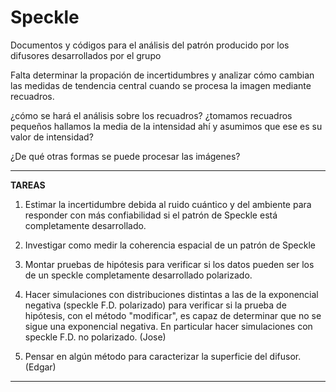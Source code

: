 # Speckle
Documentos y códigos para el análisis del patrón producido por los difusores desarrollados por el grupo

Falta determinar la propación de incertidumbres y analizar cómo cambian las medidas de tendencia central cuando se procesa la imagen mediante recuadros. 

¿cómo se hará el análisis sobre los recuadros? ¿tomamos recuadros pequeños hallamos la media de la intensidad ahí y asumimos que ese es su valor de intensidad?

¿De qué otras formas se puede procesar las imágenes?

----

**TAREAS**

1. Estimar la incertidumbre debida al ruido cuántico y del ambiente para responder con más confiabilidad si el patrón de Speckle está completamente desarrollado.

2. Investigar como medir la coherencia espacial de un patrón de Speckle

3. Montar pruebas de hipótesis para verificar si los datos pueden ser los de un speckle completamente desarrollado polarizado.

4. Hacer simulaciones con distribuciones distintas a las de la exponencial negativa (speckle F.D. polarizado) para verificar si la prueba de hipótesis, con el método "modificar", es capaz de determinar que no se sigue una exponencial negativa. En particular hacer simulaciones con speckle F.D. no polarizado. (Jose)

5. Pensar en algún método para caracterizar la superficie del difusor. (Edgar)
---
